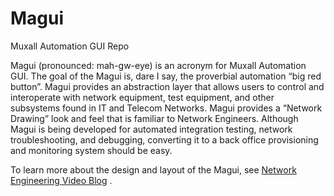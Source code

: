 # Magui
Muxall Automation GUI Repo

Magui (pronounced: mah-gw-eye) is an acronym for Muxall Automation GUI.  The goal of the Magui is, dare I say, the proverbial automation “big red button”.  Magui provides an abstraction layer that allows users to control and interoperate with network equipment, test equipment, and other subsystems found in IT and Telecom Networks.  Magui provides a “Network Drawing” look and feel that is familiar to Network Engineers.  Although Magui is being developed for automated integration testing, network troubleshooting, and debugging, converting it to a back office provisioning and monitoring system should be easy.

To learn more about the design and layout of the Magui, see <a href="https://www.youtube.com/c/NetworkEngineeringVideoBlog">Network Engineering Video Blog</a> .

